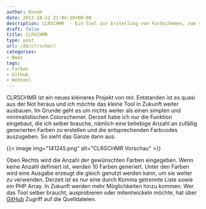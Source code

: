 ```yaml
---
author: Kovah
date: 2013-10-21 21:04:18+00:00
description: CLRSCHMR  - Ein Tool zur Erstellung von Farbschemen, zum selber hosten auf dem eigenen Server.
draft: false
title: CLRSCHMR
type: post
url: /de/clrschmr/
categories:
- News
tags:
- Farben
- GitHub
- Webtool
---
```


CLRSCHMR ist ein neues kleineres Projekt von mir. Entstanden ist es quasi aus der Not heraus und ich möchte das kleine Tool in Zukunft weiter ausbauen. Im Grunde geht es um nichts weiter als einen simplen und minimalistischen Colorschemer. Derzeit habe ich nur die Funktion eingebaut, die ich selber brauche, nämlich eine beliebige Anzahl an zufällig generierten Farben zu erstellen und die entsprechenden Farbcodes auszugeben. So sieht das Ganze dann aus:

{{< image img="141245.png" alt="CLRSCHMR Vorschau" >}}

Oben Rechts wird die Anzahl der gewünschten Farben eingegeben. Wenn keine Anzahl definiert ist, werden 10 Farben generiert. Unter den Farben wird eine Ausgabe erzeugt die gleich genutzt werden kann, um sie weiter zu verwenden. Derzeit ist es nur eine durch Komma getrennte Liste sowie ein PHP Array. In Zukunft werden mehr Möglichkeiten hinzu kommen. Wer das Tool selber braucht, ausprobieren oder mitentwickeln möchte, hat über [GitHub](https://github.com/Kovah/CLRSCHMR) Zugriff auf die Quelldateien.
